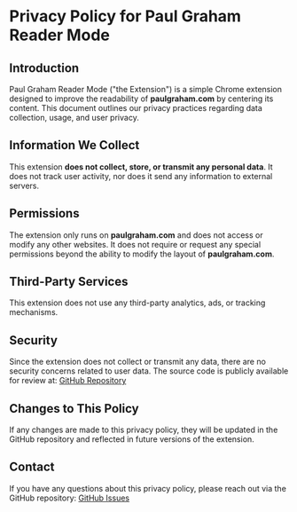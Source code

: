 # Privacy Policy for Paul Graham Reader Mode

## Introduction
Paul Graham Reader Mode ("the Extension") is a simple Chrome extension designed to improve the readability of **paulgraham.com** by centering its content. This document outlines our privacy practices regarding data collection, usage, and user privacy.

## Information We Collect
This extension **does not collect, store, or transmit any personal data**. It does not track user activity, nor does it send any information to external servers.

## Permissions
The extension only runs on **paulgraham.com** and does not access or modify any other websites. It does not require or request any special permissions beyond the ability to modify the layout of **paulgraham.com**.

## Third-Party Services
This extension does not use any third-party analytics, ads, or tracking mechanisms.

## Security
Since the extension does not collect or transmit any data, there are no security concerns related to user data. The source code is publicly available for review at:
[GitHub Repository](https://github.com/ktkaushik/paul-graham-reader-mode)

## Changes to This Policy
If any changes are made to this privacy policy, they will be updated in the GitHub repository and reflected in future versions of the extension.

## Contact
If you have any questions about this privacy policy, please reach out via the GitHub repository: [GitHub Issues](https://github.com/ktkaushik/paul-graham-reader-mode/issues)
